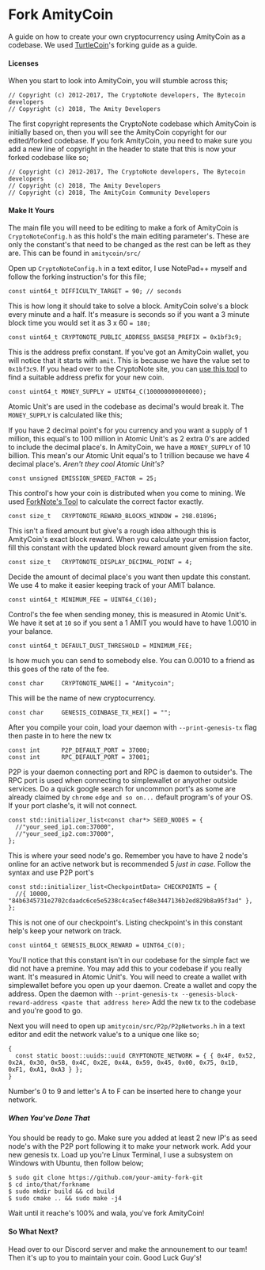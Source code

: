 # Fork AmityCoin

A guide on how to create your own cryptocurrency using AmityCoin as a codebase. We used [TurtleCoin](https://github.com/turtlecoin/turtlecoin-docs/wiki/Forking-TurtleCoin)'s forking guide as a guide.

#### Licenses

When you start to look into AmityCoin, you will stumble across this;

```
// Copyright (c) 2012-2017, The CryptoNote developers, The Bytecoin developers
// Copyright (c) 2018, The Amity Developers
```

The first copyright represents the CryptoNote codebase which AmityCoin is initially based on, then you will see the AmityCoin copyright for our edited/forked codebase.
If you fork AmityCoin, you need to make sure you add a new line of copyright in the header to state that this is now your forked codebase like so;

```
// Copyright (c) 2012-2017, The CryptoNote developers, The Bytecoin developers
// Copyright (c) 2018, The Amity Developers
// Copyright (c) 2018, The AmityCoin Community Developers
```

#### Make It Yours

The main file you will need to be editing to make a fork of AmityCoin is `CryptoNoteConfig.h` as this hold's the main editing parameter's. These are only the constant's that need to be changed as the rest can be left as they are. This can be found in `amitycoin/src/`

Open up `CryptoNoteConfig.h` in a text editor, I use NotePad++ myself and follow the forking instruction's for this file;

`const uint64_t DIFFICULTY_TARGET = 90; // seconds` 

This is how long it should take to solve a block. AmityCoin solve's a block every minute and a half. It's measure is seconds so if you want a 3 minute block time you would set it as 3 x 60 `= 180;`

`const uint64_t CRYPTONOTE_PUBLIC_ADDRESS_BASE58_PREFIX = 0x1bf3c9;`

This is the address prefix constant. If you've got an AmityCoin wallet, you will notice that it starts with `amit`. This is because we have the value set to `0x1bf3c9`.  If you head over to the CryptoNote site, you can [use this tool](https://cryptonotestarter.org/tools.html) to find a suitable address prefix for your new coin.

`const uint64_t MONEY_SUPPLY = UINT64_C(100000000000000);`

Atomic Unit's are used in the codebase as decimal's would break it. The `MONEY_SUPPLY` is calculated like this;

If you have 2 decimal point's for you currency and you want a supply of 1 million, this equal's to 100 million in Atomic Unit's as 2 extra 0's are added to include the decimal place's. In AmityCoin, we have a `MONEY_SUPPLY` of 10 billion. This mean's our Atomic Unit equal's to 1 trillion because we have 4 decimal place's. *Aren't they cool Atomic Unit's?*

`const unsigned EMISSION_SPEED_FACTOR = 25;`

This control's how your coin is distributed when you come to mining. We used [ForkNote's Tool](http://forknote.net/create/#/) to calculate the correct factor exactly.

`const size_t   CRYPTONOTE_REWARD_BLOCKS_WINDOW = 298.01896;`

This isn't a fixed amount but give's a rough idea although this is AmityCoin's exact block reward. When you calculate your emission factor, fill this constant with the updated block reward amount given from the site.

`const size_t   CRYPTONOTE_DISPLAY_DECIMAL_POINT = 4;`

Decide the amount of decimal place's you want then update this constant. We use 4 to make it easier keeping track of your AMIT balance.

`const uint64_t MINIMUM_FEE = UINT64_C(10);`

Control's the fee when sending money, this is measured in Atomic Unit's. We have it set at `10` so if you sent a 1 AMIT you would have to have 1.0010 in your balance.

`const uint64_t DEFAULT_DUST_THRESHOLD = MINIMUM_FEE;`

Is how much you can send to somebody else. You can 0.0010 to a friend as this goes of the rate of the fee.

`const char     CRYPTONOTE_NAME[] = "Amitycoin";`

This will be the name of new cryptocurrency.

`const char     GENESIS_COINBASE_TX_HEX[] = "";`

After you compile your coin, load your daemon with `--print-genesis-tx` flag then paste in to here the new tx

```
const int      P2P_DEFAULT_PORT = 37000;
const int      RPC_DEFAULT_PORT = 37001;
```

P2P is your daemon connecting port and RPC is daemon to outsider's. The RPC port is used when connecting to simplewallet or anyother outside services. Do a quick google search for uncommon port's as some are already claimed by `chrome` `edge` `and so on...` default program's of your OS. If your port clashe's, it will not connect.

```
const std::initializer_list<const char*> SEED_NODES = {
  //"your_seed_ip1.com:37000",
  //"your_seed_ip2.com:37000",
};
```

This is where your seed node's go. Remember you have to have 2 node's online for an active network but is recommended 5 *just in case*. Follow the syntax and use P2P port's

```
const std::initializer_list<CheckpointData> CHECKPOINTS = {
  //{ 10000, "84b6345731e2702cdaadc6ce5e5238c4ca5ecf48e3447136b2ed829b8a95f3ad" },
};
```

This is not one of our checkpoint's. Listing checkpoint's in this constant help's keep your network on track. 

`const uint64_t GENESIS_BLOCK_REWARD = UINT64_C(0);`

You'll notice that this constant isn't in our codebase for the simple fact we did not have a premine. You may add this to your codebase if you really want. It's measured in Atomic Unit's.
You will need to create a wallet with simplewallet before you open up your daemon. Create a wallet and copy the address. Open the daemon with `--print-genesis-tx --genesis-block-reward-address <paste that address here>`
Add the new tx to the codebase and you're good to go.

Next you will need to open up `amitycoin/src/P2p/P2pNetworks.h` in a text editor and edit the network value's to a unique one like so;

```
{
  const static boost::uuids::uuid CRYPTONOTE_NETWORK = { { 0x4F, 0x52, 0x2A, 0x30, 0x5B, 0x4C, 0x2E, 0x4A, 0x59, 0x45, 0x00, 0x75, 0x1D, 0xF1, 0xA1, 0xA3 } };
}
```

Number's 0 to 9 and letter's A to F can be inserted here to change your network.

##### When You've Done That

You should be ready to go. Make sure you added at least 2 new IP's as seed node's with the P2P port following it to make your network work. Add your new genesis tx. Load up you're Linux Terminal, I use a subsystem on Windows with Ubuntu, then follow below;

```
$ sudo git clone https://github.com/your-amity-fork-git
$ cd into/that/forkname
$ sudo mkdir build && cd build
$ sudo cmake .. && sudo make -j4
```

Wait until it reache's 100% and wala, you've fork AmityCoin!

#### So What Next?

Head over to our Discord server and make the announement to our team! Then it's up to you to maintain your coin. Good Luck Guy's!
